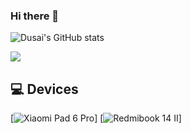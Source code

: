### Hi there 👋

<!--
**depaler/depaler** is a ✨ _special_ ✨ repository because its `README.md` (this file) appears on your GitHub profile.

Here are some ideas to get you started:

- 🔭 I’m currently working on ...
- 🌱 I’m currently learning ...
- 👯 I’m looking to collaborate on ...
- 🤔 I’m looking for help with ...
- 💬 Ask me about ...
- 📫 How to reach me: ...
- 😄 Pronouns: ...
- ⚡ Fun fact: ...
-->
![Dusai's GitHub stats](https://github-readme-stats.vercel.app/api?username=depaler&show_icons=true)

![](https://ys.himiku.com/rand/81612550.png)

## 💻 Devices
[![Xiaomi Pad 6 Pro](https://img.shields.io/badge/Xiaomi%20Pad%206%20Pro-FF9121?style=flat-square&logo=xiaomi&logoColor=FFFFFF&labelColor=FF9121)]
[![Redmibook 14 II](https://img.shields.io/badge/Redmibook%2014%20Pro-FF9121?style=flat-square&logo=xiaomi&logoColor=FFFFFF&labelColor=FF9121)]
